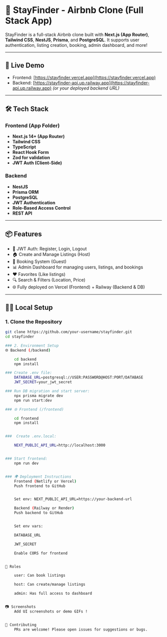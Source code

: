 # 🏡 StayFinder - Airbnb Clone (Full Stack App)

StayFinder is a full-stack Airbnb clone built with **Next.js (App Router)**, **Tailwind CSS**, **NestJS**, **Prisma**, and **PostgreSQL**. It supports user authentication, listing creation, booking, admin dashboard, and more!

---

## 🚀 Live Demo

- Frontend: [https://stayfinder.vercel.app](https://stayfinder.vercel.app)
- Backend: [https://stayfinder-api.up.railway.app](https://stayfinder-api.up.railway.app) *(or your deployed backend URL)*

---

## 🛠 Tech Stack

### Frontend (App Folder)

- **Next.js 14+ (App Router)**
- **Tailwind CSS**
- **TypeScript**
- **React Hook Form**
- **Zod for validation**
- **JWT Auth (Client-Side)**

### Backend

- **NestJS**
- **Prisma ORM**
- **PostgreSQL**
- **JWT Authentication**
- **Role-Based Access Control**
- **REST API**

---

## 📦 Features

- 🔐 JWT Auth: Register, Login, Logout
- 🏠 Create and Manage Listings (Host)
- 📅 Booking System (Guest)
- 📊 Admin Dashboard for managing users, listings, and bookings
- ❤️ Favorites (Like listings)
- 🔍 Search & Filters (Location, Price)
- 🌐 Fully deployed on Vercel (Frontend) + Railway (Backend & DB)

---

## 🧑‍💻 Local Setup

### 1. Clone the Repository

```bash
git clone https://github.com/your-username/stayfinder.git
cd stayfinder

### 2. Environment Setup
🌐 Backend (/backend)

    cd backend
    npm install

### Create .env file:
    DATABASE_URL=postgresql://USER:PASSWORD@HOST:PORT/DATABASE
    JWT_SECRET=your_jwt_secret

### Run DB migration and start server:
    npx prisma migrate dev
    npm run start:dev

### 🌐 Frontend (/frontend)

    cd frontend
    npm install


###  Create .env.local:

    NEXT_PUBLIC_API_URL=http://localhost:3000


### Start frontend:
    npm run dev


### 🌍 Deployment Instructions
    Frontend (Netlify or Vercel)
    Push frontend to GitHub


    Set env: NEXT_PUBLIC_API_URL=https://your-backend-url

    Backend (Railway or Render)
    Push backend to GitHub


    Set env vars:

    DATABASE_URL

    JWT_SECRET

    Enable CORS for frontend


👥 Roles

    user: Can book listings

    host: Can create/manage listings

    admin: Has full access to dashboard


📷 Screenshots
    Add UI screenshots or demo GIFs !


🤝 Contributing
    PRs are welcome! Please open issues for suggestions or bugs.